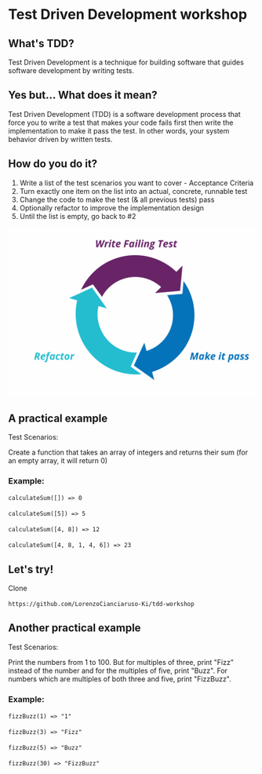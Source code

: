 # Test Driven Development workshop

<!-- end_slide -->

## What's TDD?
Test Driven Development is a technique for building software that guides software development by writing tests.

<!-- end_slide -->

## Yes but... What does it mean?
Test Driven Development (TDD) is a software development process that force you to write a test that makes your code fails first then write the implementation to make it pass the test. In other words, your system behavior driven by written tests.

<!-- end_slide -->

## How do you do it?

1. Write a list of the test scenarios you want to cover - Acceptance Criteria
2. Turn exactly one item on the list into an actual, concrete, runnable test
3. Change the code to make the test (& all previous tests) pass
4. Optionally refactor to improve the implementation design
5. Until the list is empty, go back to #2

<!-- end_slide -->

![](images/tdd.png)

<!-- end_slide -->

## A practical example

Test Scenarios:

Create a function that takes an array of integers and returns their sum (for an empty array, it will return 0)



### Example:
```
calculateSum([]) => 0

calculateSum([5]) => 5

calculateSum([4, 8]) => 12

calculateSum([4, 8, 1, 4, 6]) => 23
```
<!-- end_slide -->

## Let's try!

Clone 

```https://github.com/LorenzoCianciaruso-Ki/tdd-workshop```

<!-- end_slide -->

## Another practical example

Test Scenarios:

Print the numbers from 1 to 100. But for multiples of three, print "Fizz” instead of the number and for the multiples of five, print "Buzz". For numbers which are multiples of both three and five, print "FizzBuzz".


### Example:
```
fizzBuzz(1) => "1"

fizzBuzz(3) => "Fizz"

fizzBuzz(5) => "Buzz"

fizzBuzz(30) => "FizzBuzz"
```

<!-- end_slide -->
